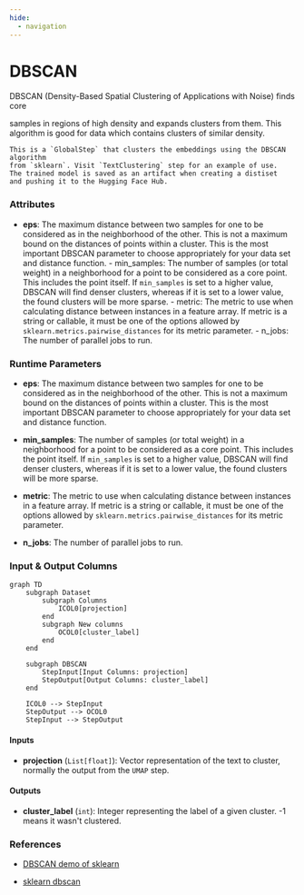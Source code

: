 ```yaml
---
hide:
  - navigation
---
```

# DBSCAN

DBSCAN (Density-Based Spatial Clustering of Applications with Noise) finds core



samples in regions of high density and expands clusters from them. This algorithm
    is good for data which contains clusters of similar density.

    This is a `GlobalStep` that clusters the embeddings using the DBSCAN algorithm
    from `sklearn`. Visit `TextClustering` step for an example of use.
    The trained model is saved as an artifact when creating a distiset
    and pushing it to the Hugging Face Hub.





### Attributes

- **eps**: The maximum distance between two samples for one to be considered as in the  neighborhood of the other. This is not a maximum bound on the distances of  points within a cluster. This is the most important DBSCAN parameter to  choose appropriately for your data set and distance function.  - min_samples: The number of samples (or total weight) in a neighborhood for a point  to be considered as a core point. This includes the point itself. If `min_samples`  is set to a higher value, DBSCAN will find denser clusters, whereas if it is set  to a lower value, the found clusters will be more sparse.  - metric: The metric to use when calculating distance between instances in a feature  array. If metric is a string or callable, it must be one of the options allowed  by `sklearn.metrics.pairwise_distances` for its metric parameter.  - n_jobs: The number of parallel jobs to run.




### Runtime Parameters

- **eps**: The maximum distance between two samples for one to be considered as in the  neighborhood of the other. This is not a maximum bound on the distances of  points within a cluster. This is the most important DBSCAN parameter to  choose appropriately for your data set and distance function.

- **min_samples**: The number of samples (or total weight) in a neighborhood for a point  to be considered as a core point. This includes the point itself. If `min_samples`  is set to a higher value, DBSCAN will find denser clusters, whereas if it is set  to a lower value, the found clusters will be more sparse.

- **metric**: The metric to use when calculating distance between instances in a feature  array. If metric is a string or callable, it must be one of the options allowed  by `sklearn.metrics.pairwise_distances` for its metric parameter.

- **n_jobs**: The number of parallel jobs to run.



### Input & Output Columns

``` mermaid
graph TD
	subgraph Dataset
		subgraph Columns
			ICOL0[projection]
		end
		subgraph New columns
			OCOL0[cluster_label]
		end
	end

	subgraph DBSCAN
		StepInput[Input Columns: projection]
		StepOutput[Output Columns: cluster_label]
	end

	ICOL0 --> StepInput
	StepOutput --> OCOL0
	StepInput --> StepOutput

```


#### Inputs


- **projection** (`List[float]`): Vector representation of the text to cluster,  normally the output from the `UMAP` step.




#### Outputs


- **cluster_label** (`int`): Integer representing the label of a given cluster. -1  means it wasn't clustered.







### References

- [DBSCAN demo of sklearn](https://scikit-learn.org/stable/auto_examples/cluster/plot_dbscan.html#demo-of-dbscan-clustering-algorithm)

- [sklearn dbscan](https://scikit-learn.org/stable/modules/clustering.html#dbscan)


